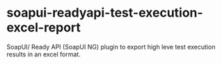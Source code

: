 # soapui-readyapi-test-execution-excel-report
SoapUI/ Ready API (SoapUI NG) plugin to export high leve test execution results in an excel format.
